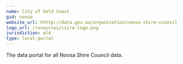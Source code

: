 ```yaml
---
name: City of Gold Coast
gid: noosa
website_url: hhttp://data.gov.au/organization/noosa-shire-council
logo_url: /resources/csiro-logo.png
jurisdiction: qld
type: local-portal
---
```


The data portal for all Noosa Shire Council data.